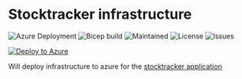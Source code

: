 # Stocktracker infrastructure

![Azure Deployment](https://github.com/JoranSlingerland/StockTrackerInfrastructure/actions/workflows/deploy-to-azure.yml/badge.svg) ![Bicep build](https://github.com/JoranSlingerland/StockTrackerInfrastructure/actions/workflows/bicep-build.yml/badge.svg) ![Maintained](https://img.shields.io/badge/Maintained-Yes-%2331c553) ![License](https://img.shields.io/github/license/JoranSlingerland/StockTracker?color=%2331c553) ![Issues](https://img.shields.io/github/issues/JoranSlingerland/StockTrackerinfrastructure)

[![Deploy to Azure](https://aka.ms/deploytoazurebutton)](https://portal.azure.com/#create/Microsoft.Template/uri/https%3A%2F%2Fgist.githubusercontent.com%2FJoranSlingerland%2Fa9087b977db092d71212e442dd5c5975%2Fraw%2F27c1daec25bf6a5289af0daa864716b0a45c9e2b%2FStocktrackerBuild)

Will deploy infrastructure to azure for the [stocktracker application](https://github.com/JoranSlingerland/StockTracker)
